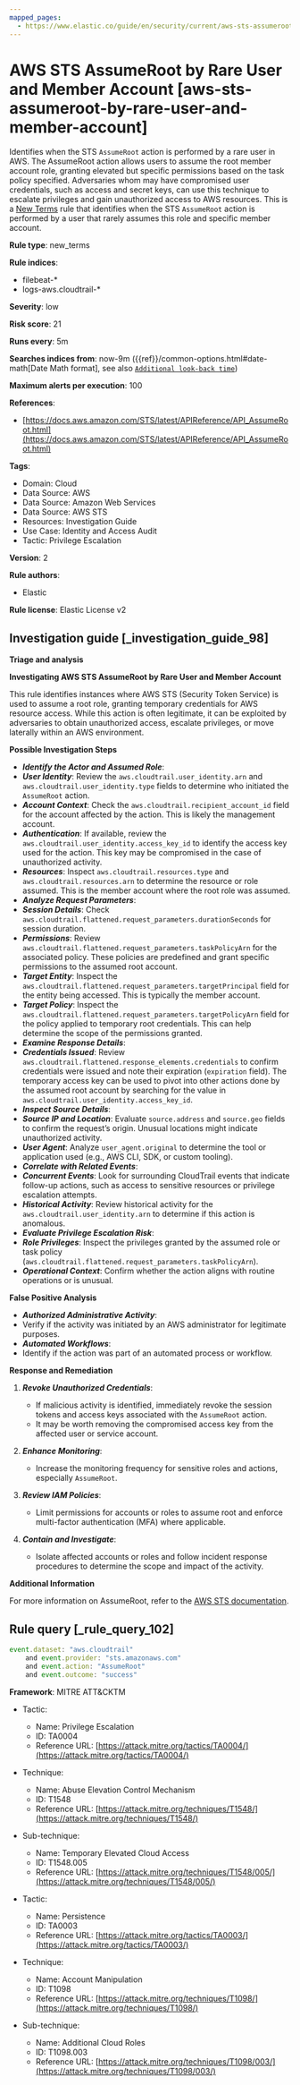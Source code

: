 ```yaml
---
mapped_pages:
  - https://www.elastic.co/guide/en/security/current/aws-sts-assumeroot-by-rare-user-and-member-account.html
---
```


# AWS STS AssumeRoot by Rare User and Member Account [aws-sts-assumeroot-by-rare-user-and-member-account]

Identifies when the STS `AssumeRoot` action is performed by a rare user in AWS. The AssumeRoot action allows users to assume the root member account role, granting elevated but specific permissions based on the task policy specified. Adversaries whom may have compromised user credentials, such as access and secret keys, can use this technique to escalate privileges and gain unauthorized access to AWS resources. This is a [New Terms](docs-content://solutions/security/detect-and-alert/create-detection-rule.md#create-new-terms-rule) rule that identifies when the STS `AssumeRoot` action is performed by a user that rarely assumes this role and specific member account.

**Rule type**: new_terms

**Rule indices**:

* filebeat-*
* logs-aws.cloudtrail-*

**Severity**: low

**Risk score**: 21

**Runs every**: 5m

**Searches indices from**: now-9m ({{ref}}/common-options.html#date-math[Date Math format], see also [`Additional look-back time`](docs-content://solutions/security/detect-and-alert/create-detection-rule.md#rule-schedule))

**Maximum alerts per execution**: 100

**References**:

* [https://docs.aws.amazon.com/STS/latest/APIReference/API_AssumeRoot.html](https://docs.aws.amazon.com/STS/latest/APIReference/API_AssumeRoot.html)

**Tags**:

* Domain: Cloud
* Data Source: AWS
* Data Source: Amazon Web Services
* Data Source: AWS STS
* Resources: Investigation Guide
* Use Case: Identity and Access Audit
* Tactic: Privilege Escalation

**Version**: 2

**Rule authors**:

* Elastic

**Rule license**: Elastic License v2

## Investigation guide [_investigation_guide_98]

**Triage and analysis**

**Investigating AWS STS AssumeRoot by Rare User and Member Account**

This rule identifies instances where AWS STS (Security Token Service) is used to assume a root role, granting temporary credentials for AWS resource access. While this action is often legitimate, it can be exploited by adversaries to obtain unauthorized access, escalate privileges, or move laterally within an AWS environment.

**Possible Investigation Steps**

* ***Identify the Actor and Assumed Role***:
* ***User Identity***: Review the `aws.cloudtrail.user_identity.arn` and `aws.cloudtrail.user_identity.type` fields to determine who initiated the `AssumeRoot` action.
* ***Account Context***: Check the `aws.cloudtrail.recipient_account_id` field for the account affected by the action. This is likely the management account.
* ***Authentication***: If available, review the `aws.cloudtrail.user_identity.access_key_id` to identify the access key used for the action. This key may be compromised in the case of unauthorized activity.
* ***Resources***: Inspect `aws.cloudtrail.resources.type` and `aws.cloudtrail.resources.arn` to determine the resource or role assumed. This is the member account where the root role was assumed.
* ***Analyze Request Parameters***:
* ***Session Details***: Check `aws.cloudtrail.flattened.request_parameters.durationSeconds` for session duration.
* ***Permissions***: Review `aws.cloudtrail.flattened.request_parameters.taskPolicyArn` for the associated policy. These policies are predefined and grant specific permissions to the assumed root account.
* ***Target Entity***: Inspect the `aws.cloudtrail.flattened.request_parameters.targetPrincipal` field for the entity being accessed. This is typically the member account.
* ***Target Policy***: Inspect the `aws.cloudtrail.flattened.request_parameters.targetPolicyArn` field for the policy applied to temporary root credentials. This can help determine the scope of the permissions granted.
* ***Examine Response Details***:
* ***Credentials Issued***: Review `aws.cloudtrail.flattened.response_elements.credentials` to confirm credentials were issued and note their expiration (`expiration` field). The temporary access key can be used to pivot into other actions done by the assumed root account by searching for the value in `aws.cloudtrail.user_identity.access_key_id`.
* ***Inspect Source Details***:
* ***Source IP and Location***: Evaluate `source.address` and `source.geo` fields to confirm the request’s origin. Unusual locations might indicate unauthorized activity.
* ***User Agent***: Analyze `user_agent.original` to determine the tool or application used (e.g., AWS CLI, SDK, or custom tooling).
* ***Correlate with Related Events***:
* ***Concurrent Events***: Look for surrounding CloudTrail events that indicate follow-up actions, such as access to sensitive resources or privilege escalation attempts.
* ***Historical Activity***: Review historical activity for the `aws.cloudtrail.user_identity.arn` to determine if this action is anomalous.
* ***Evaluate Privilege Escalation Risk***:
* ***Role Privileges***: Inspect the privileges granted by the assumed role or task policy (`aws.cloudtrail.flattened.request_parameters.taskPolicyArn`).
* ***Operational Context***: Confirm whether the action aligns with routine operations or is unusual.

**False Positive Analysis**

* ***Authorized Administrative Activity***:
* Verify if the activity was initiated by an AWS administrator for legitimate purposes.
* ***Automated Workflows***:
* Identify if the action was part of an automated process or workflow.

**Response and Remediation**

1. ***Revoke Unauthorized Credentials***:

    * If malicious activity is identified, immediately revoke the session tokens and access keys associated with the `AssumeRoot` action.
    * It may be worth removing the compromised access key from the affected user or service account.

2. ***Enhance Monitoring***:

    * Increase the monitoring frequency for sensitive roles and actions, especially `AssumeRoot`.

3. ***Review IAM Policies***:

    * Limit permissions for accounts or roles to assume root and enforce multi-factor authentication (MFA) where applicable.

4. ***Contain and Investigate***:

    * Isolate affected accounts or roles and follow incident response procedures to determine the scope and impact of the activity.


**Additional Information**

For more information on AssumeRoot, refer to the [AWS STS documentation](https://docs.aws.amazon.com/STS/latest/APIReference/API_AssumeRoot.html).


## Rule query [_rule_query_102]

```js
event.dataset: "aws.cloudtrail"
    and event.provider: "sts.amazonaws.com"
    and event.action: "AssumeRoot"
    and event.outcome: "success"
```

**Framework**: MITRE ATT&CKTM

* Tactic:

    * Name: Privilege Escalation
    * ID: TA0004
    * Reference URL: [https://attack.mitre.org/tactics/TA0004/](https://attack.mitre.org/tactics/TA0004/)

* Technique:

    * Name: Abuse Elevation Control Mechanism
    * ID: T1548
    * Reference URL: [https://attack.mitre.org/techniques/T1548/](https://attack.mitre.org/techniques/T1548/)

* Sub-technique:

    * Name: Temporary Elevated Cloud Access
    * ID: T1548.005
    * Reference URL: [https://attack.mitre.org/techniques/T1548/005/](https://attack.mitre.org/techniques/T1548/005/)

* Tactic:

    * Name: Persistence
    * ID: TA0003
    * Reference URL: [https://attack.mitre.org/tactics/TA0003/](https://attack.mitre.org/tactics/TA0003/)

* Technique:

    * Name: Account Manipulation
    * ID: T1098
    * Reference URL: [https://attack.mitre.org/techniques/T1098/](https://attack.mitre.org/techniques/T1098/)

* Sub-technique:

    * Name: Additional Cloud Roles
    * ID: T1098.003
    * Reference URL: [https://attack.mitre.org/techniques/T1098/003/](https://attack.mitre.org/techniques/T1098/003/)



